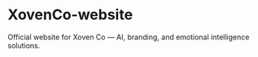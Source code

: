 # XovenCo-website
Official website for Xoven Co — AI, branding, and emotional intelligence solutions.
